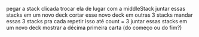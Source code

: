 pegar a stack clicada
trocar ela de lugar com a middleStack
juntar essas stacks em um novo deck
cortar esse novo deck em outras 3 stacks
mandar essas 3 stacks pra cada <Stack />
repetir isso até count = 3
juntar essas stacks em um novo deck
mostrar a décima primeira carta (do começo ou do fim?)



